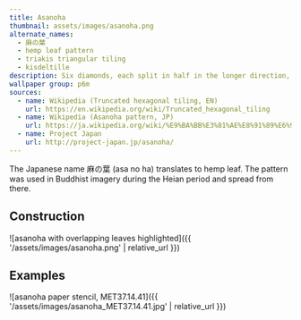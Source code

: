 ```yaml
---
title: Asanoha
thumbnail: assets/images/asanoha.png
alternate_names:
  - 麻の葉
  - hemp leaf pattern
  - triakis triangular tiling
  - kisdeltille
description: Six diamonds, each split in half in the longer direction, radiate from a central point. This forms the hemp leaf, which is repeated with overlap to create the pattern.
wallpaper group: p6m
sources:
  - name: Wikipedia (Truncated hexagonal tiling, EN)
    url: https://en.wikipedia.org/wiki/Truncated_hexagonal_tiling
  - name: Wikipedia (Asanoha pattern, JP)
    url: https://ja.wikipedia.org/wiki/%E9%BA%BB%E3%81%AE%E8%91%89%E6%96%87%E6%A7%98
  - name: Project Japan
    url: http://project-japan.jp/asanoha/
---
```


The Japanese name 麻の葉 (asa no ha) translates to hemp leaf. The pattern was used in Buddhist imagery during the Heian period and spread from there.

## Construction

![asanoha with overlapping leaves highlighted]({{ '/assets/images/asanoha.png' | relative_url }})

## Examples

![asanoha paper stencil, MET37.14.41]({{ '/assets/images/asanoha_MET37.14.41.jpg' | relative_url }})

